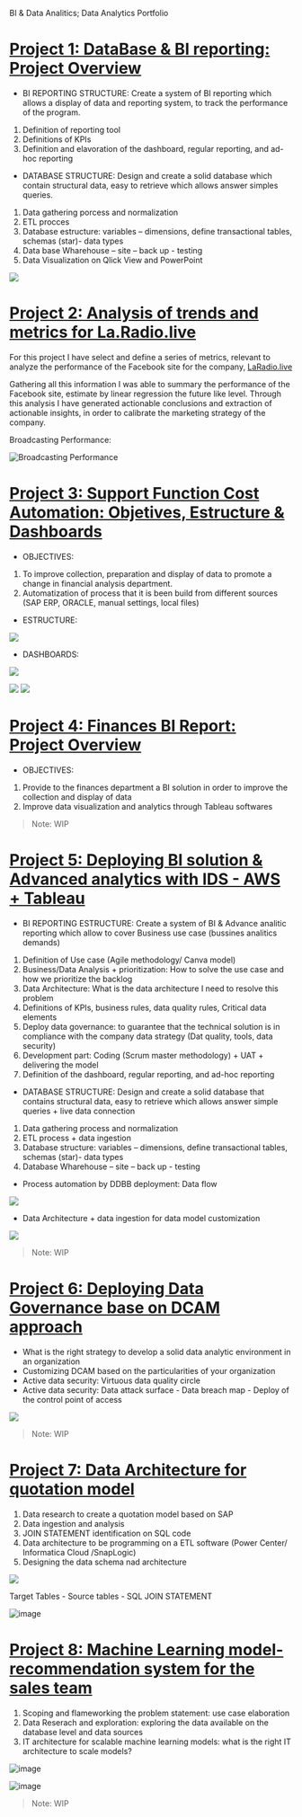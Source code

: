 BI & Data Analitics; Data Analytics Portfolio

# [Project 1: DataBase & BI reporting: Project Overview](https://github.com/gastonlucca/Gaston-Portfolio) 
* BI REPORTING STRUCTURE: Create a system of BI reporting which allows a display of data and reporting system, to track the performance of the program.

1. Definition of reporting tool 
2. Definitions of KPIs
3. Definition and elavoration of the dashboard, regular reporting, and ad-hoc reporting

* DATABASE STRUCTURE: Design and create a solid database which contain structural data, easy to retrieve which allows answer simples queries.

1. Data gathering porcess and normalization
2. ETL procces 
3. Database estructure: variables – dimensions, define transactional tables, schemas (star)- data types
4. Data base Wharehouse – site – back up - testing
5. Data Visualization on Qlick View and PowerPoint

![](https://github.com/gastonlucca/Gaston-Portfolio/blob/master/BI%20MECON%20porject%202.PNG)

# [Project 2:  Analysis of trends and metrics for La.Radio.live](https://github.com/gastonlucca/Gaston-Portfolio)
For this project I have select and define a series of metrics, relevant to analyze the performance of the Facebook site for the company, [LaRadio.live](https://laradio.live/)

Gathering all this information I was able to summary the performance of the Facebook site, estimate by linear regression the future like level. Through this analysis I have generated actionable conclusions and extraction of actionable insights, in order to calibrate the marketing strategy of the company. 

Broadcasting Performance:

![Broadcasting Performance](https://github.com/gastonlucca/Gaston-Portfolio/blob/master/La%20Radio.%20Correlation.PNG)

# [Project 3: Support Function Cost Automation: Objetives, Estructure & Dashboards](https://github.com/gastonlucca/Gaston-Portfolio)
* OBJECTIVES: 

1. To improve collection, preparation and display of data to promote a change in financial analysis department.
2. Automatization of process that it is been build from different sources (SAP ERP, ORACLE, manual settings, local files) 

* ESTRUCTURE: 


![](https://github.com/gastonlucca/Gaston-Portfolio/blob/master/SFC%20Data%20Architecture.PNG)

* DASHBOARDS:

![](https://github.com/gastonlucca/Gaston-Portfolio/blob/master/SFC.%20Data%20Model%202-%20DASHBOARDS%201.png)

![](https://github.com/gastonlucca/Gaston-Portfolio/blob/master/SFC.%20Data%20Model%202-%20DASHBOARDS%202.png)
![](https://github.com/gastonlucca/Gaston-Portfolio/blob/master/SFC.%20Data%20Model%202-%20DASHBOARDS%203.png)


# [Project 4: Finances BI Report: Project Overview](https://github.com/gastonlucca/Gaston-Portfolio)
* OBJECTIVES: 

1. Provide to the finances department a BI solution in order to improve the collection and display of data
2. Improve data visualization and analytics through Tableau softwares



> Note: WIP

# [Project 5: Deploying BI solution & Advanced analytics with IDS - AWS + Tableau](https://github.com/gastonlucca/Gaston-Portfolio) 
* BI REPORTING ESTRUCTURE: Create a system of BI & Advance analitic reporting which allow to cover Business use case (bussines analitics demands) 

1. Definition of Use case (Agile methodology/ Canva model) 
2. Business/Data Analysis + prioritization: How to solve the use case and how we prioritize the backlog 
3. Data Architecture: What is the data architecture I need to resolve this problem
4. Definitions of KPIs, business rules, data quality rules, Critical data elements 
5. Deploy data governance: to guarantee that the technical solution is in compliance with the company data strategy (Dat quality, tools, data security) 
6. Development part: Coding (Scrum master methodology) + UAT + delivering the model 
7. Definition of the dashboard, regular reporting, and ad-hoc reporting

* DATABASE STRUCTURE: Design and create a solid database that contains structural data, easy to retrieve which allows answer simple queries + live data connection

1. Data gathering process and normalization
2. ETL process + data ingestion 
3. Database structure: variables – dimensions, define transactional tables, schemas (star)- data types
4. Database Wharehouse – site – back up - testing  

* Process automation  by DDBB deployment: Data flow

![](https://github.com/gastonlucca/Gaston-Portfolio/blob/master/IDS%20Data%20Flow.PNG)

* Data Architecture + data ingestion for data model customization 

![](https://github.com/gastonlucca/Gaston-Portfolio/blob/master/BI%20Architecture.PNG)

> Note: WIP

# [Project 6: Deploying Data Governance base on DCAM approach](https://github.com/gastonlucca/Gaston-Portfolio) 

* What is the right strategy to develop a solid data analytic environment in an organization
* Customizing DCAM based on the particularities of your organization
* Active data security: Virtuous data quality circle
* Active data security: Data attack surface - Data breach map - Deploy of the control point of access 

![](https://github.com/gastonlucca/Gaston-Portfolio/blob/master/dcam_components_graphic_feb_.png)

> Note: WIP

# [Project 7: Data Architecture for quotation model](https://github.com/gastonlucca/Gaston-Portfolio)

1. Data research to create a quotation model based on SAP 
2. Data ingestion and analysis 
3. JOIN STATEMENT identification on SQL code
4. Data architecture to be programming on a ETL software (Power Center/ Informatica Cloud /SnapLogic)
5. Designing the data schema nad architecture 

![](https://github.com/gastonlucca/Gaston-Portfolio/blob/master/Quotation%20model%20on%20SAP%20ERP.PNG)

Target Tables - Source tables - SQL JOIN STATEMENT 

![image](https://user-images.githubusercontent.com/69059703/187313949-4b167243-ee7a-4ed1-ab25-ee2da7340d7c.png)

# [Project 8: Machine Learning model- recommendation system for the sales team](https://github.com/gastonlucca/Gaston-Portfolio)

1. Scoping and flameworking the problem statement: use case elaboration 
2. Data Reserach and exploration: exploring the data available on the database level and data sources
3. IT architecture for scalable machine learning models: what is the right IT architecture to scale models?

![image](https://github.com/gastonlucca/Gaston-Portfolio/blob/master/Machine%20Learning%201.PNG)

![image](https://github.com/gastonlucca/Gaston-Portfolio/blob/master/Machine%20Learning%202.PNG)

> Note: WIP
